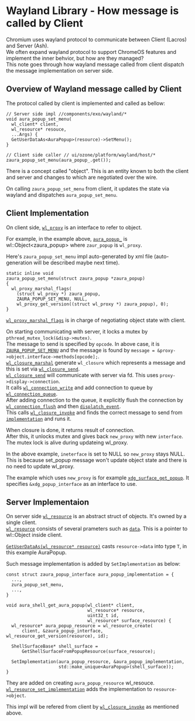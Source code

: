 # Wayland Library - How message is called by Client

Chromium uses wayland protocol to communicate between Client (Lacros) and Server (Ash).  
We often expand wayland protocol to support ChromeOS features and implement the inner behvior, but how are they managed?  
This note goes through how wayland message called from client dispatch the message implementation on server side.

## Overview of Wayland message called by Client
The protocol called by client is implemented and called as bellow:
```cpp=
// Server side impl //components/exo/wayland/*
void aura_popup_set_menu(
  wl_client* client,
  wl_resource* resouce,
  ...Args) {
  GetUserDataAs<AuraPopup>(resource)->SetMenu();
}

// Client side caller // ui/ozone/platform/wayland/host/*
zaura_popup_set_menu(aura_popup_.get());
```

There is a concept called "object". This is an entity known to both the client and server and changes to which are negotiated over the wire.  

On calling `zaura_popup_set_menu` from client, it updates the state via wayland and dispatches `aura_popup_set_menu`.

## Client Implementation
On client side, [`wl_proxy`](https://source.chromium.org/chromium/chromium/src/+/refs/heads/main:third_party/wayland/src/src/wayland-client.c;l=63;drc=f80633b34538615fcb73515ad8c4bc56a748abfe) is an interface to refer to object.  

For example, in the example above, [`aura_popup_`](https://source.chromium.org/chromium/chromium/src/+/refs/heads/main:ui/ozone/platform/wayland/host/xdg_popup_wrapper_impl.h;l=71;drc=f80633b34538615fcb73515ad8c4bc56a748abfe) is wl::Object<zaura_popup> where `zaur_popup` is `wl_proxy`.  

Here's `zaura_popup_set_menu` impl auto-generated by xml file (auto-generation will be described maybe next time).  
```cpp=
static inline void
zaura_popup_set_menu(struct zaura_popup *zaura_popup)
{
  wl_proxy_marshal_flags(
    (struct wl_proxy *) zaura_popup,
    ZAURA_POPUP_SET_MENU, NULL,
    wl_proxy_get_version((struct wl_proxy *) zaura_popup), 0);
}
```
[`wl_proxy_marshal_flags`](https://source.chromium.org/chromium/chromium/src/+/refs/heads/main:third_party/wayland/src/src/wayland-client.c;l=779;drc=f80633b34538615fcb73515ad8c4bc56a748abfe) is in charge of negotiating object state with client.  

On starting communicating with server, it locks a mutex by `pthread_mutex_lock(&disp->mutex)`.  
The message to send is specified by `opcode`.
In above case, it is [`ZAURA_POPUP_SET_MENU`](https://source.chromium.org/chromium/chromium/src/+/refs/heads/main:out/Debug/gen/components/exo/wayland/protocol/aura-shell-client-protocol.h;l=2594;drc=f80633b34538615fcb73515ad8c4bc56a748abfe) and the message is found by `message = &proxy->object.interface->methods[opcode];`.  
[`wl_closure_marshal`](https://source.chromium.org/chromium/chromium/src/+/refs/heads/main:third_party/wayland/src/src/connection.c;l=745;drc=f80633b34538615fcb73515ad8c4bc56a748abfe) generate `wl_closure` which represents a message and this is set via [`wl_closure_send`](https://source.chromium.org/chromium/chromium/src/+/refs/heads/main:third_party/wayland/src/src/connection.c;l=1357;drc=f80633b34538615fcb73515ad8c4bc56a748abfe).  
[`wl_closure_send`](https://source.chromium.org/chromium/chromium/src/+/refs/heads/main:third_party/wayland/src/src/connection.c;l=1357;drc=f80633b34538615fcb73515ad8c4bc56a748abfe) will communicate with server via fd. This uses `proxy->display->connection`.  
It calls [`wl_connection_write`](https://source.chromium.org/chromium/chromium/src/+/refs/heads/main:third_party/wayland/src/src/connection.c;l=524;drc=f80633b34538615fcb73515ad8c4bc56a748abfe) and add connection to queue by [`wl_connection_queue`](https://source.chromium.org/chromium/chromium/src/+/refs/heads/main:third_party/wayland/src/src/connection.c;l=536;drc=f80633b34538615fcb73515ad8c4bc56a748abfe).  
After adding connection to the queue, it explicitly flush the connection by [`wl_connection_flush`](https://source.chromium.org/chromium/chromium/src/+/refs/heads/main:third_party/wayland/src/src/connection.c;l=542;drc=f80633b34538615fcb73515ad8c4bc56a748abfe) and then [`displatch_event`](https://source.chromium.org/chromium/chromium/src/+/refs/heads/main:third_party/wayland/src/src/wayland-client.c;l=1560;drc=f80633b34538615fcb73515ad8c4bc56a748abfe).  
This calls [`wl_closure_invoke`](https://source.chromium.org/chromium/chromium/src/+/refs/heads/main:third_party/wayland/src/src/connection.c;l=1145;drc=f80633b34538615fcb73515ad8c4bc56a748abfe) and finds the correct message to send from [`implementation`](https://source.chromium.org/chromium/chromium/src/+/refs/heads/main:third_party/wayland/src/src/connection.c;l=1167;drc=f80633b34538615fcb73515ad8c4bc56a748abfe) and runs it.  

When closure is done, it returns result of connection.  
After this, it unlocks mutex and gives back `new_proxy` with new `interface`.
The mutex lock is alive during updateing wl_proxy.

In the above example, `ineterface` is set to NULL so `new_proxy` stays NULL. This is because set_popup message won't update object state and there is no need to update wl_proxy.  

The example which uses `new_proxy` is for example [`xdg_surface_get_popup`](https://source.chromium.org/chromium/chromium/src/+/refs/heads/main:out/Debug/gen/third_party/wayland-protocols/src/stable/xdg-shell/xdg-shell-client-protocol.h;l=1129;drc=f80633b34538615fcb73515ad8c4bc56a748abfe). It specifies `&xdg_popup_interface` as an interface to use.  

## Server Implementaion
On server side [`wl_resource`](https://source.chromium.org/chromium/chromium/src/+/refs/heads/main:third_party/wayland/src/src/wayland-server.c;l=127;drc=f80633b34538615fcb73515ad8c4bc56a748abfe) is an abstract struct of objects. It's owned by a single client.  
[`wl_resource`](https://source.chromium.org/chromium/chromium/src/+/refs/heads/main:third_party/wayland/src/src/wayland-server.c;l=127;drc=f80633b34538615fcb73515ad8c4bc56a748abfe) consists of several prameters such as [`data`](https://source.chromium.org/chromium/chromium/src/+/refs/heads/main:third_party/wayland/src/src/wayland-server.c;l=137;drc=f80633b34538615fcb73515ad8c4bc56a748abfe). This is a pointer to wl::Object inside client.  

[`GetUserDataAs(wl_resource* resource)`](https://source.chromium.org/chromium/chromium/src/+/refs/heads/main:components/exo/wayland/server_util.h;l=27;drc=f80633b34538615fcb73515ad8c4bc56a748abfe) casts `resource->data` into type `T`, in this example AuraPopup.  


Such message implementation is added by `SetImplementation` as below:
```cpp=
const struct zaura_popup_interface aura_popup_implementation = {
  ...,
  zura_popup_set_menu,
  ...,
}

void aura_shell_get_aura_popup(wl_client* client,
                               wl_resource* resource,
                               uint32_t id,
                               wl_resource* surface_resource) {
  wl_resource* aura_popup_resource = wl_resource_create(
      client, &zaura_popup_interface, wl_resource_get_version(resource), id);

  ShellSurfaceBase* shell_surface =
      GetShellSurfaceFromPopupResource(surface_resource);

  SetImplementation(aura_popup_resource, &aura_popup_implementation,
                    std::make_unique<AuraPopup>(shell_surface));
}
```
They are added on creating `aura_popup_resource` wl_resouce.  
[`wl_resource_set_implementation`](https://source.chromium.org/chromium/chromium/src/+/refs/heads/main:third_party/wayland/src/src/wayland-server.c;l=1842;drc=f80633b34538615fcb73515ad8c4bc56a748abfe) adds the implementation to `resource->object`.  

This impl will be refered from client by [`wl_closure_invoke`](https://source.chromium.org/chromium/chromium/src/+/refs/heads/main:third_party/wayland/src/src/connection.c;l=1145;drc=f80633b34538615fcb73515ad8c4bc56a748abfe) as mentioned above.
